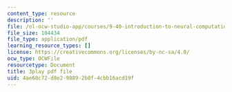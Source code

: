 ```yaml
---
content_type: resource
description: ''
file: /ol-ocw-studio-app/courses/9-40-introduction-to-neural-computation-spring-2018/4ae68c72d8e298892b0f4cbb16acd19f_3GC721pNRLE.pdf
file_size: 104434
file_type: application/pdf
learning_resource_types: []
license: https://creativecommons.org/licenses/by-nc-sa/4.0/
ocw_type: OCWFile
resourcetype: Document
title: 3play pdf file
uid: 4ae68c72-d8e2-9889-2b0f-4cbb16acd19f
---
```

